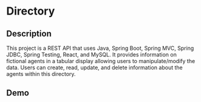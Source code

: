 # Directory
###

## Description

This project is a REST API that uses Java, Spring Boot, Spring MVC, Spring JDBC, Spring Testing, React, and MySQL. It provides information on fictional agents in a tabular 
display allowing users to manipulate/modify the data. Users can create, read, update, and delete information about the agents within this directory.

## Demo
